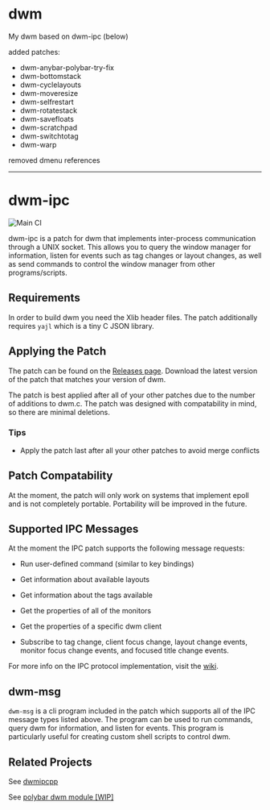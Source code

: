 # dwm

My dwm based on dwm-ipc (below)

added patches:

+ dwm-anybar-polybar-try-fix
+ dwm-bottomstack
+ dwm-cyclelayouts
+ dwm-moveresize
+ dwm-selfrestart
+ dwm-rotatestack
+ dwm-savefloats
+ dwm-scratchpad
+ dwm-switchtotag
+ dwm-warp

removed dmenu references

---
# dwm-ipc
![Main CI](https://github.com/mihirlad55/dwm-ipc/workflows/Main%20CI/badge.svg)

dwm-ipc is a patch for dwm that implements inter-process communication through a
UNIX socket. This allows you to query the window manager for information, listen
for events such as tag changes or layout changes, as well as send commands to
control the window manager from other programs/scripts.


## Requirements
In order to build dwm you need the Xlib header files. The patch
additionally requires `yajl` which is a tiny C JSON library.


## Applying the Patch
The patch can be found on the
[Releases page](https://github.com/mihirlad55/dwm-ipc/releases). Download the
latest version of the patch that matches your version of dwm.

The patch is best applied after all of your other patches due to the number of
additions to dwm.c. The patch was designed with compatability in mind, so there
are minimal deletions.

### Tips
- Apply the patch last after all your other patches to avoid merge conflicts


## Patch Compatability
At the moment, the patch will only work on systems that implement epoll and is
not completely portable. Portability will be improved in the future.


## Supported IPC Messages
At the moment the IPC patch supports the following message requests:
- Run user-defined command (similar to key bindings)

- Get information about available layouts

- Get information about the tags available

- Get the properties of all of the monitors

- Get the properties of a specific dwm client

- Subscribe to tag change, client focus change, layout change events, monitor
focus change events, and focused title change events.

For more info on the IPC protocol implementation, visit the
[wiki](https://github.com/mihirlad55/dwm-ipc/wiki/).


## dwm-msg
`dwm-msg` is a cli program included in the patch which supports all of the IPC
message types listed above. The program can be used to run commands, query dwm
for information, and listen for events. This program is particularly useful for
creating custom shell scripts to control dwm.


## Related Projects
See [dwmipcpp](https://github.com/mihirlad55/dwmipcpp)

See [polybar dwm module \[WIP\]](https://github.com/mihirlad55/polybar)
